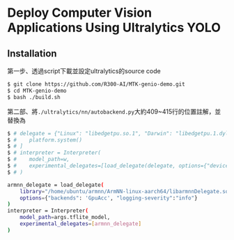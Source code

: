 # Deploy Computer Vision Applications Using Ultralytics YOLO

## Installation
第一步、透過script下載並設定ultralytics的source code
```bash
$ git clone https://github.com/R300-AI/MTK-genio-demo.git
$ cd MTK-genio-demo
$ bash ./build.sh
```

第二部、將`./ultralytics/nn/autobackend.py`大約409~415行的位置註解，並替換為
  ```bash
  $ # delegate = {"Linux": "libedgetpu.so.1", "Darwin": "libedgetpu.1.dylib", "Windows": "edgetpu.dll"}[
  $ #    platform.system()
  $ # ]
  $ # interpreter = Interpreter(
  $ #    model_path=w,
  $ #    experimental_delegates=[load_delegate(delegate, options={"device": device})],
  $ # )
  ```
  ```bash
  armnn_delegate = load_delegate(
      library="/home/ubuntu/armnn/ArmNN-linux-aarch64/libarmnnDelegate.so",
      options={"backends": 'GpuAcc', "logging-severity":"info"}
  )
  interpreter = Interpreter(
      model_path=args.tflite_model, 
      experimental_delegates=[armnn_delegate]
  )    
  ```
